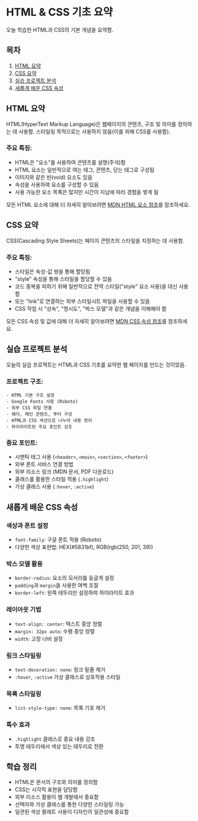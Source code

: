 # HTML & CSS 기초 요약

오늘 학습한 HTML과 CSS의 기본 개념을 요약함.

## 목차
1. [HTML 요약](#html-요약)
2. [CSS 요약](#css-요약) 
3. [실습 프로젝트 분석](#실습-프로젝트-분석)
4. [새롭게 배운 CSS 속성](#새롭게-배운-css-속성)

## HTML 요약

HTML(HyperText Markup Language)은 웹페이지의 콘텐츠, 구조 및 의미를 정의하는 데 사용함. 스타일링 목적으로는 사용하지 않음(이를 위해 CSS를 사용함).

### 주요 특징:
- HTML은 "요소"를 사용하여 콘텐츠를 설명(주석)함
- HTML 요소는 일반적으로 여는 태그, 콘텐츠, 닫는 태그로 구성됨
- 이미지와 같은 빈(void) 요소도 있음
- 속성을 사용하여 요소를 구성할 수 있음
- 사용 가능한 요소 목록은 많지만 시간이 지남에 따라 경험을 쌓게 됨

모든 HTML 요소에 대해 더 자세히 알아보려면 [MDN HTML 요소 참조](https://developer.mozilla.org/en-US/docs/Web/HTML/Element)를 참조하세요.

## CSS 요약

CSS(Cascading Style Sheets)는 페이지 콘텐츠의 스타일을 지정하는 데 사용함.

### 주요 특징:
- 스타일은 속성-값 쌍을 통해 할당됨
- "style" 속성을 통해 스타일을 할당할 수 있음
- 코드 중복을 피하기 위해 일반적으로 전역 스타일("style" 요소 사용)을 대신 사용함
- 또는 "link"로 연결하는 외부 스타일시트 파일을 사용할 수 있음
- CSS 작업 시 "상속", "명시도", "박스 모델"과 같은 개념을 이해해야 함

모든 CSS 속성 및 값에 대해 더 자세히 알아보려면 [MDN CSS 속성 참조](https://developer.mozilla.org/en-US/docs/Web/CSS/Reference)를 참조하세요.

## 실습 프로젝트 분석

오늘의 실습 프로젝트는 HTML과 CSS 기초를 요약한 웹 페이지를 만드는 것이었음.

### 프로젝트 구조:
```
- HTML 기본 구조 설정
- Google Fonts 사용 (Roboto)
- 외부 CSS 파일 연결
- 헤더, 메인 콘텐츠, 푸터 구성
- HTML과 CSS 섹션으로 나누어 내용 정리
- 하이라이트된 주요 포인트 강조
```

### 중요 포인트:
- 시맨틱 태그 사용 (`<header>`, `<main>`, `<section>`, `<footer>`)
- 외부 폰트 서비스 연결 방법
- 외부 리소스 링크 (MDN 문서, PDF 다운로드)
- 클래스를 활용한 스타일 적용 (`.highlight`)
- 가상 클래스 사용 (`:hover`, `:active`)

## 새롭게 배운 CSS 속성

### 색상과 폰트 설정
- `font-family`: 구글 폰트 적용 (Roboto)
- 다양한 색상 표현법: HEX(#5831bf), RGB(rgb(250, 201, 39))

### 박스 모델 활용
- `border-radius`: 요소의 모서리를 둥글게 설정
- `padding`과 `margin`을 사용한 여백 조절
- `border-left`: 왼쪽 테두리만 설정하여 하이라이트 효과

### 레이아웃 기법
- `text-align: center`: 텍스트 중앙 정렬
- `margin: 32px auto`: 수평 중앙 정렬
- `width`: 고정 너비 설정

### 링크 스타일링
- `text-decoration: none`: 링크 밑줄 제거
- `:hover`, `:active` 가상 클래스로 상호작용 스타일

### 목록 스타일링
- `list-style-type: none`: 목록 기호 제거

### 특수 효과
- `.highlight` 클래스로 중요 내용 강조
- 투명 테두리에서 색상 있는 테두리로 전환

## 학습 정리

- HTML은 문서의 구조와 의미를 정의함
- CSS는 시각적 표현을 담당함
- 외부 리소스 활용이 웹 개발에서 중요함
- 선택자와 가상 클래스를 통한 다양한 스타일링 가능
- 일관된 색상 팔레트 사용이 디자인의 일관성에 중요함
